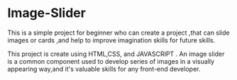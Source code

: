 # Image-Slider


This is a simple project for beginner who can create a project ,that can slide images or cards ,and help to improve imagination skills for future skills.

This project is create using HTML,CSS, and JAVASCRIPT . An image slider is a common component used to develop series of images in a visually appearing way,and it's valuable skills for any front-end developer.
